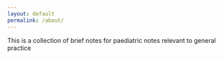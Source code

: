 ```yaml
---
layout: default
permalink: /about/
---
```


This is a collection of brief notes for paediatric notes relevant to general practice
